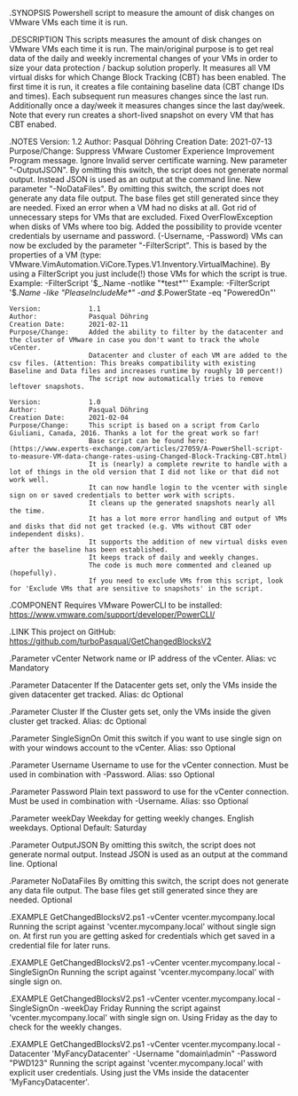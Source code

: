 .SYNOPSIS
    Powershell script to measure the amount of disk changes on VMware VMs each time it is run.

.DESCRIPTION
    This scripts measures the amount of disk changes on VMware VMs each time it is run.
    The main/original purpose is to get real data of the daily and weekly incremental changes of your VMs in order to size your data protection / backup solution properly.
    It measures all VM virtual disks for which Change Block Tracking (CBT) has been enabled.
    The first time it is run, it creates a file containing baseline data (CBT change IDs and times).
    Each subsequent run measures changes since the last run.
    Additionally once a day/week it measures changes since the last day/week.
    Note that every run creates a short-lived snapshot on every VM that has CBT enabed.

.NOTES
    Version:            1.2
    Author:             Pasqual Döhring
    Creation Date:      2021-07-13
    Purpose/Change:     Suppress VMware Customer Experience Improvement Program message.
                        Ignore Invalid server certificate warning.
                        New parameter "-OutputJSON". By omitting this switch, the script does not generate normal output. Instead JSON is used as an output at the command line.
                        New parameter "-NoDataFiles". By omitting this switch, the script does not generate any data file output. The base files get still generated since they are needed.
                        Fixed an error when a VM had no disks at all.
                        Got rid of unnecessary steps for VMs that are excluded.
                        Fixed OverFlowException when disks of VMs where too big.
                        Added the possibility to provide vcenter credentials by username and password. (-Username, -Password)
                        VMs can now be excluded by the parameter "-FilterScript". This is based by the properties of a VM (type: VMware.VimAutomation.ViCore.Types.V1.Inventory.VirtualMachine).
                            By using a FilterScript you just include(!) those VMs for which the script is true.
                            Example: -FilterScript '$_.Name -notlike "*test*"'
                            Example: -FilterScript '$_.Name -like "PleaseIncludeMe*" -and $_.PowerState -eq "PoweredOn"'

    Version:            1.1
    Author:             Pasqual Döhring
    Creation Date:      2021-02-11
    Purpose/Change:     Added the ability to filter by the datacenter and the cluster of VMware in case you don't want to track the whole vCenter.
                        Datacenter and cluster of each VM are added to the csv files. (Attention: This breaks compatibility with existing Baseline and Data files and increases runtime by roughly 10 percent!)
                        The script now automatically tries to remove leftover snapshots.

    Version:            1.0
    Author:             Pasqual Döhring
    Creation Date:      2021-02-04
    Purpose/Change:     This script is based on a script from Carlo Giuliani, Canada, 2016. Thanks a lot for the great work so far!
                        Base script can be found here: (https://www.experts-exchange.com/articles/27059/A-PowerShell-script-to-measure-VM-data-change-rates-using-Changed-Block-Tracking-CBT.html)
                        It is (nearly) a complete rewrite to handle with a lot of things in the old version that I did not like or that did not work well.
                        It can now handle login to the vcenter with single sign on or saved credentials to better work with scripts.
                        It cleans up the generated snapshots nearly all the time.
                        It has a lot more error handling and output of VMs and disks that did not get tracked (e.g. VMs without CBT oder independent disks).
                        It supports the addition of new virtual disks even after the baseline has been established.
                        It keeps track of daily and weekly changes.
                        The code is much more commented and cleaned up (hopefully).
                        If you need to exclude VMs from this script, look for 'Exclude VMs that are sensitive to snapshots' in the script.

 
.COMPONENT
    Requires VMware PowerCLI to be installed: https://www.vmware.com/support/developer/PowerCLI/

.LINK
    This project on GitHub: https://github.com/turboPasqual/GetChangedBlocksV2

.Parameter vCenter
    Network name or IP address of the vCenter.
    Alias: vc
    Mandatory

.Parameter Datacenter
    If the Datacenter gets set, only the VMs inside the given datacenter get tracked.
    Alias: dc
    Optional

.Parameter Cluster
    If the Cluster gets set, only the VMs inside the given cluster get tracked.
    Alias: dc
    Optional

.Parameter SingleSignOn
    Omit this switch if you want to use single sign on with your windows account to the vCenter.
    Alias: sso
    Optional

.Parameter Username
    Username to use for the vCenter connection. Must be used in combination with -Password.
    Alias: sso
    Optional

.Parameter Password
    Plain text password to use for the vCenter connection. Must be used in combination with -Username.
    Alias: sso
    Optional

.Parameter weekDay
    Weekday for getting weekly changes. English weekdays.
    Optional
    Default: Saturday

.Parameter OutputJSON
    By omitting this switch, the script does not generate normal output. Instead JSON is used as an output at the command line.
    Optional

.Parameter NoDataFiles
    By omitting this switch, the script does not generate any data file output. The base files get still generated since they are needed.
    Optional

.EXAMPLE
    GetChangedBlocksV2.ps1 -vCenter vcenter.mycompany.local
    Running the script against 'vcenter.mycompany.local' without single sign on.
    At first run you are getting asked for credentials which get saved in a credential file for later runs.

.EXAMPLE
    GetChangedBlocksV2.ps1 -vCenter vcenter.mycompany.local -SingleSignOn
    Running the script against 'vcenter.mycompany.local' with single sign on.

.EXAMPLE
    GetChangedBlocksV2.ps1 -vCenter vcenter.mycompany.local -SingleSignOn -weekDay Friday
    Running the script against 'vcenter.mycompany.local' with single sign on.
    Using Friday as the day to check for the weekly changes.

.EXAMPLE
    GetChangedBlocksV2.ps1 -vCenter vcenter.mycompany.local -Datacenter 'MyFancyDatacenter' -Username "domain\admin" -Password "PWD123"
    Running the script against 'vcenter.mycompany.local' with explicit user credentials. Using just the VMs inside the datacenter 'MyFancyDatacenter'.
    
